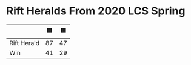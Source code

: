 # Rift Heralds From 2020 LCS Spring 

|             | 🟦 | 🟥 |
|-------------|----|----|
| Rift Herald | 87 | 47 |
| Win         | 41 | 29 |
